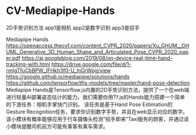 # CV-Mediapipe-Hands
2D手势识别方法
app1是相机
app2是数字识别 
app3是招手

Mediapipe Hands
https://openaccess.thecvf.com/content_CVPR_2020/papers/Xu_GHUM__GHUML_Generative_3D_Human_Shape_and_Articulated_Pose_CVPR_2020_paper.pdf
https://ai.googleblog.com/2019/08/on-device-real-time-hand-tracking-with.html
https://drive.google.com/file/d/1-rmIgTfuCbBPW_IFHkh3f0-U_lnGrWpg/view
https://google.github.io/mediapipe/solutions/hands
https://github.com/tensorflow/tfjs-models/tree/master/hand-pose-detection
Mediapipe Hands是Tensorflow.js内置的2D手势识别方法，提供了一个在web端进行轻量AI部署姿态估计的能力。我们需要你用Tf.js的Hands能力搭建一个简单的下游任务：相机手掌快门识别。
该任务是基于Hand Pose Estimation的Gesture Recognition任务，要求你识别数字手势，并且在web显示对应的数字。
该小模块有概率能够应用于行车摄像头检测“招手即来”Taxi服务的顾客，并通过该小模块提醒司机前方可能有乘客有乘车需求。
